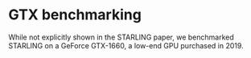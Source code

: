 # GTX benchmarking

While not explicitly shown in the STARLING paper, we benchmarked STARLING on a GeForce GTX-1660, a low-end GPU purchased in 2019. 
